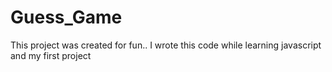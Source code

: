 # Guess_Game

This project was created for fun..
I wrote this code while learning javascript and my first project
